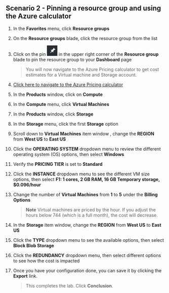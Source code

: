 ## **Scenario 2 - Pinning a resource group and using the Azure calculator**

1. In the **Favorites** menu, click **Resource groups**
2. On the **Resource groups** blade, click the resource group from the list 
3. Click on the pin ![Pin icon image](imgs/pin.png) in the upper right corner of the **Resource group** blade to pin the resource group to your **Dashboard** page
    
    >You will now navigate to the Azure Pricing calculator to get cost estimates for a Virtual machine and Storage account.

4. [Click here to navigate to the Azure Pricing calculator](https://azure.microsoft.com/en-us/pricing/calculator/)
6. In the **Products** window, click on **Compute**
7. In the **Compute** menu, click **Virtual Machines**
8. In the **Products** window, click **Storage**
9. In the **Storage** menu, click the first **Storage** option
11. Scroll down to **Virtual Machines** item window , change the **REGION** from **West US** to **East US**
12. Click the **OPERATING SYSTEM** dropdown menu to review the different operating system (OS) options, then select **Windows**
13. Verify the **PRICING TIER** is set to **Standard**
14. Click the **INSTANCE** dropdown menu to see the different VM size options, then select **F1: 1 cores, 2 GB RAM, 16 GB Temporary storage, $0.096/hour**
15. Change the number of **Virtual Machines** from **1** to **5** under the **Billing Options**

    >**Note** Virtual machines are priced by the hour. If you adjust the hours below 744 (which is a full month), the cost will decrease. 

16. In the **Storage** item window, change the **REGION** from **West US** to **East US**
17. Click the **TYPE** dropdown menu to see the available options, then select **Block Blob Storage**
18. Click the **REDUNDANCY** dropdown menu, then select different options to see how the cost is impacted
19. Once you have your configuration done, you can save it by clicking the **Export** link.

    >This completes the lab. Click **Conclusion**.